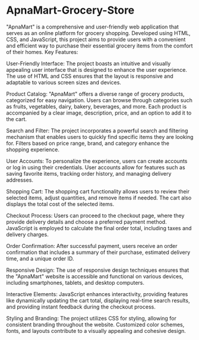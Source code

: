 # ApnaMart-Grocery-Store
"ApnaMart" is a comprehensive and user-friendly web application that serves as an online platform for grocery shopping. Developed using HTML, CSS, and JavaScript, this project aims to provide users with a convenient and efficient way to purchase their essential grocery items from the comfort of their homes.
Key Features:

User-Friendly Interface: The project boasts an intuitive and visually appealing user interface that is designed to enhance the user experience. The use of HTML and CSS ensures that the layout is responsive and adaptable to various screen sizes and devices.

Product Catalog: "ApnaMart" offers a diverse range of grocery products, categorized for easy navigation. Users can browse through categories such as fruits, vegetables, dairy, bakery, beverages, and more. Each product is accompanied by a clear image, description, price, and an option to add it to the cart.

Search and Filter: The project incorporates a powerful search and filtering mechanism that enables users to quickly find specific items they are looking for. Filters based on price range, brand, and category enhance the shopping experience.

User Accounts: To personalize the experience, users can create accounts or log in using their credentials. User accounts allow for features such as saving favorite items, tracking order history, and managing delivery addresses.

Shopping Cart: The shopping cart functionality allows users to review their selected items, adjust quantities, and remove items if needed. The cart also displays the total cost of the selected items.

Checkout Process: Users can proceed to the checkout page, where they provide delivery details and choose a preferred payment method. JavaScript is employed to calculate the final order total, including taxes and delivery charges.

Order Confirmation: After successful payment, users receive an order confirmation that includes a summary of their purchase, estimated delivery time, and a unique order ID.

Responsive Design: The use of responsive design techniques ensures that the "ApnaMart" website is accessible and functional on various devices, including smartphones, tablets, and desktop computers.

Interactive Elements: JavaScript enhances interactivity, providing features like dynamically updating the cart total, displaying real-time search results, and providing instant feedback during the checkout process.

Styling and Branding: The project utilizes CSS for styling, allowing for consistent branding throughout the website. Customized color schemes, fonts, and layouts contribute to a visually appealing and cohesive design.
